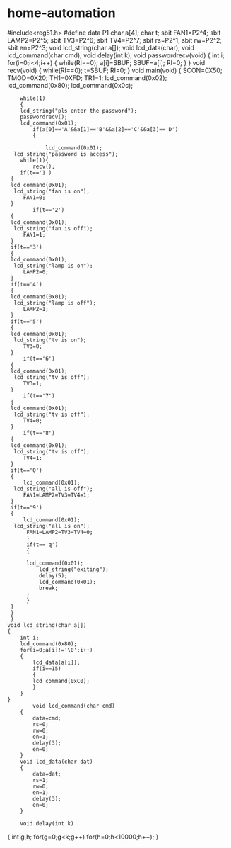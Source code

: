 # home-automation
#include<reg51.h>
#define data P1
char a[4];
char t;
sbit FAN1=P2^4;
sbit LAMP2=P2^5;
sbit TV3=P2^6;
sbit TV4=P2^7;
sbit rs=P2^1;
sbit rw=P2^2;
sbit en=P2^3;
void lcd_string(char a[]);
void lcd_data(char);
void lcd_command(char cmd);
void delay(int k);
void passwordrecv(void)
{
int i;
	for(i=0;i<4;i++)
{
	while(RI==0);
	a[i]=SBUF;
	SBUF=a[i];
		RI=0;
}
}
void recv(void)
{
while(RI==0);
t=SBUF;
RI=0;
}
void main(void)
	{
		SCON=0X50;
		TMOD=0X20;
		TH1=0XFD;
		TR1=1;
		lcd_command(0x02);
		lcd_command(0x80);
		lcd_command(0x0c);
		
		
		while(1)
		{
		lcd_string("pls enter the password");
		passwordrecv();
		lcd_command(0x01);
			if(a[0]=='A'&&a[1]=='B'&&a[2]=='C'&&a[3]=='D')
			{
		
				lcd_command(0x01);
	  lcd_string("password is access");
	  	while(1){
			recv();
		if(t=='1')
	 {
	 lcd_command(0x01);
	  lcd_string("fan is on");
		 FAN1=0;
	 }
			if(t=='2')
	 {
	 lcd_command(0x01);
	  lcd_string("fan is off");
		 FAN1=1;
	 }
	 if(t=='3')
	 {
	 lcd_command(0x01);
	  lcd_string("lamp is on");
		 LAMP2=0;
	 }
	 if(t=='4')
	 {
	 lcd_command(0x01);
	  lcd_string("lamp is off");
		 LAMP2=1;
	 }
	 if(t=='5')
	 {
	 lcd_command(0x01);
	  lcd_string("tv is on");
		 TV3=0;
	 }
	 	 if(t=='6')
	 {
	 lcd_command(0x01);
	  lcd_string("tv is off");
		 TV3=1;
	 }
	 	 if(t=='7')
	 {
	 lcd_command(0x01);
	  lcd_string("tv is off");
		 TV4=0;
	 }
	 	 if(t=='8')
	 {
	 lcd_command(0x01);
	  lcd_string("tv is off");
		 TV4=1;
	 }
	 if(t=='0')
	 {
		 lcd_command(0x01);
	  lcd_string("all is off");
		 FAN1=LAMP2=TV3=TV4=1;
	 }
	 if(t=='9')
	 {
		 lcd_command(0x01);
	  lcd_string("all is on");
		  FAN1=LAMP2=TV3=TV4=0;
		  }
		  if(t=='q')
		  {
		  
		  lcd_command(0x01);
			  lcd_string("exiting");
			  delay(5);
			  lcd_command(0x01);
			  break;
		  }
		  }
	 }
	 }
	 }				 
	void lcd_string(char a[])
	{
		int i;
		lcd_command(0x80);
		for(i=0;a[i]!='\0';i++)
		{
			lcd_data(a[i]);
			if(i==15)
			{
			lcd_command(0xC0);
			}
		}
	}
			void lcd_command(char cmd)
		{
			data=cmd;
			rs=0;
			rw=0;
			en=1;
			delay(3);
			en=0;
		}
		void lcd_data(char dat)
		{
			data=dat;
			rs=1;
			rw=0;
			en=1;
			delay(3);
			en=0;
		}
	
		void delay(int k)
{
	int g,h;
	for(g=0;g<k;g++)
	for(h=0;h<10000;h++);
} 
